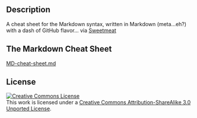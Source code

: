 ## Description
A cheat sheet for the Markdown syntax, written in Markdown (meta...eh?) with a dash of GitHub flavor...
via [Sweetmeat](http://sweetme.at/2013/08/05/markdown-cheat-sheet/)

## The Markdown Cheat Sheet
[MD-cheat-sheet.md](https://github.com/chrissimpkins/markdown-cheat-sheet/blob/master/MD-cheat-sheet.md)

## License
<a rel="license" href="http://creativecommons.org/licenses/by-sa/3.0/deed.en_US"><img alt="Creative Commons License" style="border-width:0" src="http://i.creativecommons.org/l/by-sa/3.0/88x31.png" /></a><br />This work is licensed under a <a rel="license" href="http://creativecommons.org/licenses/by-sa/3.0/deed.en_US">Creative Commons Attribution-ShareAlike 3.0 Unported License</a>.
